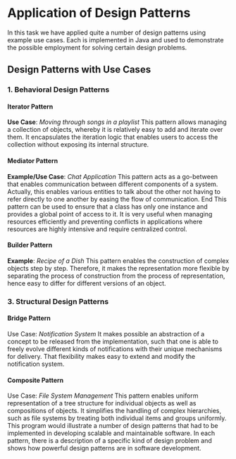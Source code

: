 # Application of Design Patterns

In this task we have applied quite a number of design patterns using example use cases. Each is implemented in Java and used to demonstrate the possible employment for solving certain design problems.

## Design Patterns with Use Cases

### 1. Behavioral Design Patterns

#### Iterator Pattern
**Use Case**: *Moving through songs in a playlist*
This pattern allows managing a collection of objects, whereby it is relatively easy to add and iterate over them. It encapsulates the iteration logic that enables users to access the collection without exposing its internal structure.

#### Mediator Pattern
**Example/Use Case**: *Chat Application*
This pattern acts as a go-between that enables communication between different components of a system. Actually, this enables various entities to talk about the other not having to refer directly to one another by easing the flow of communication.
End
This pattern can be used to ensure that a class has only one instance and provides a global point of access to it. It is very useful when managing resources efficiently and preventing conflicts in applications where resources are highly intensive and require centralized control.

#### Builder Pattern
**Example**: *Recipe of a Dish*
This pattern enables the construction of complex objects step by step. Therefore, it makes the representation more flexible by separating the process of construction from the process of representation, hence easy to differ for different versions of an object.

### 3. Structural Design Patterns

#### Bridge Pattern

Use Case: *Notification System*
It makes possible an abstraction of a concept to be released from the implementation, such that one is able to freely evolve different kinds of notifications with their unique mechanisms for delivery. That flexibility makes easy to extend and modify the notification system.

#### Composite Pattern
Use Case: *File System Management*
This pattern enables uniform representation of a tree structure for individual objects as well as compositions of objects. It simplifies the handling of complex hierarchies, such as file systems by treating both individual items and groups uniformly.
This program would illustrate a number of design patterns that had to be implemented in developing scalable and maintainable software. In each pattern, there is a description of a specific kind of design problem and shows how powerful design patterns are in software development.
